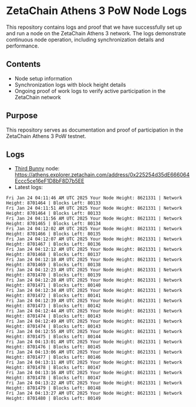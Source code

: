 # ZetaChain Athens 3 PoW Node Logs
This repository contains logs and proof that we have successfully set up and run a node on the ZetaChain Athens 3 network. The logs demonstrate continuous node operation, including synchronization details and performance.

## Contents
- Node setup information
- Synchronization logs with block height details
- Ongoing proof of work logs to verify active participation in the ZetaChain network

## Purpose
This repository serves as documentation and proof of participation in the ZetaChain Athens 3 PoW testnet.

## Logs

- [Third Bunny](https://thirdbunny.xyz/) node: https://athens.explorer.zetachain.com/address/0x225254d35dE666064Eccc5ce16eF1D8bF8D7b5EE
- Latest logs:
```
Fri Jan 24 04:11:46 AM UTC 2025 Your Node Height: 8621331 | Network Height: 8701464 | Blocks Left: 80133
Fri Jan 24 04:11:51 AM UTC 2025 Your Node Height: 8621331 | Network Height: 8701464 | Blocks Left: 80133
Fri Jan 24 04:11:56 AM UTC 2025 Your Node Height: 8621331 | Network Height: 8701465 | Blocks Left: 80134
Fri Jan 24 04:12:02 AM UTC 2025 Your Node Height: 8621331 | Network Height: 8701466 | Blocks Left: 80135
Fri Jan 24 04:12:07 AM UTC 2025 Your Node Height: 8621331 | Network Height: 8701467 | Blocks Left: 80136
Fri Jan 24 04:12:12 AM UTC 2025 Your Node Height: 8621331 | Network Height: 8701468 | Blocks Left: 80137
Fri Jan 24 04:12:18 AM UTC 2025 Your Node Height: 8621331 | Network Height: 8701469 | Blocks Left: 80138
Fri Jan 24 04:12:23 AM UTC 2025 Your Node Height: 8621331 | Network Height: 8701470 | Blocks Left: 80139
Fri Jan 24 04:12:28 AM UTC 2025 Your Node Height: 8621331 | Network Height: 8701471 | Blocks Left: 80140
Fri Jan 24 04:12:34 AM UTC 2025 Your Node Height: 8621331 | Network Height: 8701472 | Blocks Left: 80141
Fri Jan 24 04:12:39 AM UTC 2025 Your Node Height: 8621331 | Network Height: 8701473 | Blocks Left: 80142
Fri Jan 24 04:12:44 AM UTC 2025 Your Node Height: 8621331 | Network Height: 8701474 | Blocks Left: 80143
Fri Jan 24 04:12:49 AM UTC 2025 Your Node Height: 8621331 | Network Height: 8701474 | Blocks Left: 80143
Fri Jan 24 04:12:55 AM UTC 2025 Your Node Height: 8621331 | Network Height: 8701475 | Blocks Left: 80144
Fri Jan 24 04:13:01 AM UTC 2025 Your Node Height: 8621331 | Network Height: 8701476 | Blocks Left: 80145
Fri Jan 24 04:13:06 AM UTC 2025 Your Node Height: 8621331 | Network Height: 8701477 | Blocks Left: 80146
Fri Jan 24 04:13:11 AM UTC 2025 Your Node Height: 8621331 | Network Height: 8701478 | Blocks Left: 80147
Fri Jan 24 04:13:16 AM UTC 2025 Your Node Height: 8621331 | Network Height: 8701478 | Blocks Left: 80147
Fri Jan 24 04:13:22 AM UTC 2025 Your Node Height: 8621331 | Network Height: 8701479 | Blocks Left: 80148
Fri Jan 24 04:13:27 AM UTC 2025 Your Node Height: 8621331 | Network Height: 8701480 | Blocks Left: 80149
```
